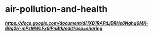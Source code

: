 # air-pollution-and-health

##### https://docs.google.com/document/d/1XB1RAFtLjDRHe8Nghq6MK-B6q2H-mPzMWLFx9IPnBtk/edit?usp=sharing
